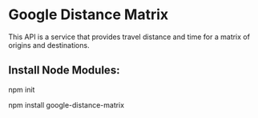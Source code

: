 # Google Distance Matrix

 This API is a service that provides travel distance and time for a matrix of origins and destinations.

 Install Node Modules:
 ---------------------
 npm init
 
 
 
 
 
 
 
 
 npm install google-distance-matrix
